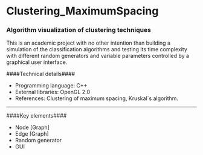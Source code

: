 # Clustering_MaximumSpacing
### Algorithm visualization of clustering techniques ###

This is an academic project with no other intention than building a simulation of the classification algorithms and testing its time complexity with different random generators and variable parameters controlled by a graphical user interface.

####Technical details####

- Programming language: C++ 
- External libraries: OpenGL 2.0
- References: Clustering of maximum spacing, Kruskal´s algorithm.

-----------------------------------------------------------------

####Key elements####

- Node [Graph]
- Edge [Graph]
- Random generator
- GUI

